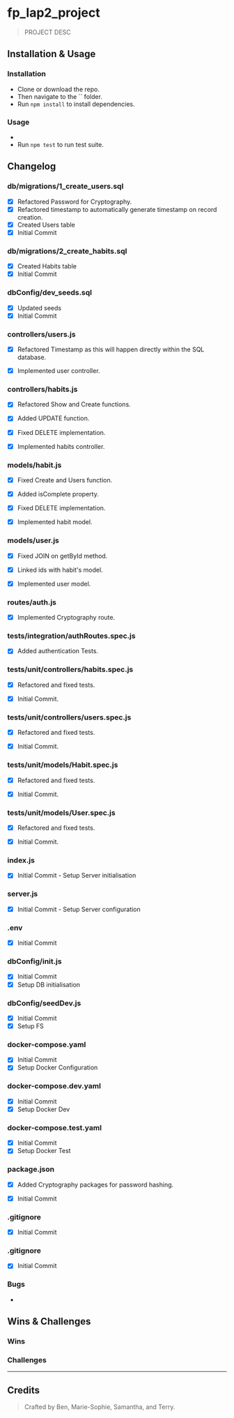 # fp_lap2_project

> PROJECT DESC

## Installation & Usage

### Installation
* Clone or download the repo.
* Then navigate to the `` folder.
* Run `npm install` to install dependencies.

### Usage
* 
* Run `npm test` to run test suite.

## Changelog

### db/migrations/1_create_users.sql

- [x] Refactored Password for Cryptography.
- [x] Refactored timestamp to automatically generate timestamp on record creation.
- [x] Created Users table
- [x] Initial Commit

### db/migrations/2_create_habits.sql

- [x] Created Habits table
- [x] Initial Commit

### dbConfig/dev_seeds.sql

- [x] Updated seeds
- [x] Initial Commit

### controllers/users.js

- [x] Refactored Timestamp as this will happen directly within the SQL database.

- [x] Implemented user controller.

### controllers/habits.js

- [x] Refactored Show and Create functions.

- [x] Added UPDATE function.

- [x] Fixed DELETE implementation.

- [x] Implemented habits controller.

### models/habit.js

- [x] Fixed Create and Users function.

- [x] Added isComplete property.

- [x] Fixed DELETE implementation.

- [x] Implemented habit model.

### models/user.js

- [x] Fixed JOIN on getById method.

- [x] Linked ids with habit's model.

- [x] Implemented user model.

### routes/auth.js

- [x] Implemented Cryptography route.

### tests/integration/authRoutes.spec.js

- [x] Added authentication Tests.

### tests/unit/controllers/habits.spec.js

- [x] Refactored and fixed tests.

- [x] Initial Commit.

### tests/unit/controllers/users.spec.js

- [x] Refactored and fixed tests.

- [x] Initial Commit.

### tests/unit/models/Habit.spec.js

- [x] Refactored and fixed tests.

- [x] Initial Commit.

### tests/unit/models/User.spec.js

- [x] Refactored and fixed tests.

- [x] Initial Commit.

### index.js

- [x] Initial Commit - Setup Server initialisation

### server.js

- [x] Initial Commit - Setup Server configuration

### .env

- [x] Initial Commit

### dbConfig/init.js

- [x] Initial Commit
- [x] Setup DB initialisation

### dbConfig/seedDev.js

- [x] Initial Commit
- [x] Setup FS

### docker-compose.yaml

- [x] Initial Commit
- [x] Setup Docker Configuration

### docker-compose.dev.yaml

- [x] Initial Commit
- [x] Setup Docker Dev

### docker-compose.test.yaml

- [x] Initial Commit
- [x] Setup Docker Test

### package.json

- [x] Added Cryptography packages for password hashing.

- [x] Initial Commit

### .gitignore

- [x] Initial Commit

### .gitignore

- [x] Initial Commit

### Bugs
- 

## Wins & Challenges

### Wins

### Challenges

----
## Credits

>Crafted by Ben, Marie-Sophie, Samantha, and Terry.
